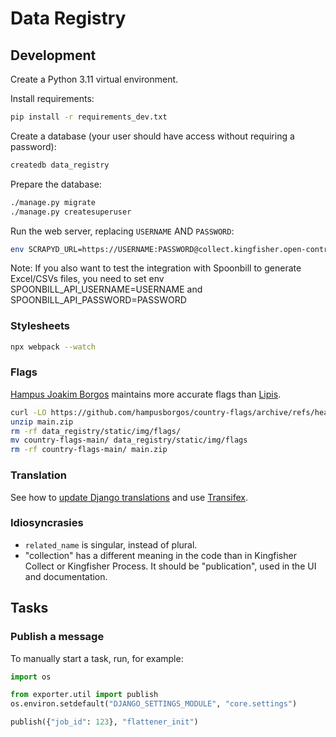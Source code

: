 # Data Registry

## Development

Create a Python 3.11 virtual environment.

Install requirements:

```bash
pip install -r requirements_dev.txt
```

Create a database (your user should have access without requiring a password):

```bash
createdb data_registry
```

Prepare the database:

```bash
./manage.py migrate
./manage.py createsuperuser
```

Run the web server, replacing `USERNAME` AND `PASSWORD`:

```bash
env SCRAPYD_URL=https://USERNAME:PASSWORD@collect.kingfisher.open-contracting.org ./manage.py runserver
```

Note: If you also want to test the integration with Spoonbill to generate Excel/CSVs files, you need to set env SPOONBILL_API_USERNAME=USERNAME and SPOONBILL_API_PASSWORD=PASSWORD

### Stylesheets

```bash
npx webpack --watch
```

### Flags

[Hampus Joakim Borgos](https://github.com/hampusborgos/country-flags) maintains more accurate flags than [Lipis](https://github.com/lipis/flag-icons).

```bash
curl -LO https://github.com/hampusborgos/country-flags/archive/refs/heads/main.zip
unzip main.zip
rm -rf data_registry/static/img/flags/
mv country-flags-main/ data_registry/static/img/flags
rm -rf country-flags-main/ main.zip
```

### Translation

See how to [update Django translations](https://ocp-software-handbook.readthedocs.io/en/latest/python/i18n.html) and use [Transifex](https://www.transifex.com/open-contracting-partnership-1/data-registry/).

### Idiosyncrasies

- `related_name` is singular, instead of plural.
- "collection" has a different meaning in the code than in Kingfisher Collect or Kingfisher Process. It should be "publication", used in the UI and documentation.

## Tasks

### Publish a message

To manually start a task, run, for example:

```python
import os

from exporter.util import publish
os.environ.setdefault("DJANGO_SETTINGS_MODULE", "core.settings")

publish({"job_id": 123}, "flattener_init")
```
